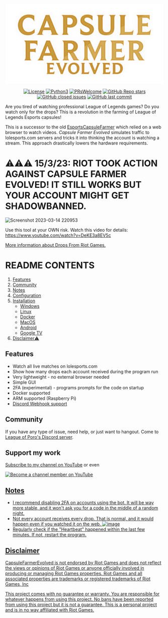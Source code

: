 ![# Capsule Farmer Evolved](https://raw.githubusercontent.com/LeagueOfPoro/CapsuleFarmerEvolved/master/.github/banner.png)

<!-- Font for banner above by Riot Games BeaufortForLoL https://brand.riotgames.com/en-us/league-of-legends/typography/ -->
<p align="center">
<a href="https://github.com/LeagueOfPoro/CapsuleFarmerEvolved/blob/master/LICENSE"><img alt="License" src="https://img.shields.io/badge/license-CC%20BY--NC--SA%204.0-orange"></a>
<a href="https://www.python.org/downloads/release/python-3100/"><img alt="Python3" src="https://img.shields.io/badge/built%20for-Python%E2%89%A53.10-red.svg?style=flat"></a>
<a href="https://github.com/LeagueOfPoro/CapsuleFarmerEvolved/pulls"><img alt="PRsWelcome" src="https://img.shields.io/badge/PRs-welcome-brightgreen.svg?style=flat"></a>
<a href="https://github.com/LeagueOfPoro/CapsuleFarmerEvolved/stargazers"><img alt="GitHub Repo stars" src="https://img.shields.io/github/stars/LeagueOfPoro/CapsuleFarmerEvolved"></a>
<a href="https://github.com/LeagueOfPoro/CapsuleFarmerEvolved/issues?q=is%3Aissue+is%3Aclosed"><img alt="GitHub closed issues" src="https://img.shields.io/github/issues-closed/LeagueOfPoro/CapsuleFarmerEvolved"></a>
<a href="https://github.com/LeagueOfPoro/CapsuleFarmerEvolved"><img alt="GitHub last commit" src="https://img.shields.io/github/last-commit/LeagueOfPoro/CapsuleFarmerEvolved"></a>
</p>

Are you tired of watching professional League of Legends games? Do you watch
only for the drops? This is a revolution in the farming of League of Legends
Esports capsules!

This is a successor to the old
[EsportsCapsuleFarmer](https://github.com/LeagueOfPoro/EsportsCapsuleFarmer)
which relied on a web browser to watch videos. _Capsule Farmer Evolved_
simulates traffic to lolesports.com servers and tricks it into thinking the
account is watching a stream. This approach drastically lowers the hardware
requirements.

# ⚠️⚠️⚠️ 15/3/23: RIOT TOOK ACTION AGAINST CAPSULE FARMER EVOLVED! IT STILL WORKS BUT YOUR ACCOUNT MIGHT GET SHADOWBANNED.

![Screenshot 2023-03-14 220953](https://user-images.githubusercontent.com/95635582/225154524-427c863c-c374-48fd-a097-6a00143194fb.png)

Use this tool at your OWN risk. Watch this video for details:
https://www.youtube.com/watch?v=DeKE3a8EV5c

[More information about Drops From Riot Games.](https://lolesports.com/article/drops-information-for-lol-esports-season-2023/blt15759d60486d16cc)

# README CONTENTS

1. [Features](#features)
2. [Community](#community)
3. [Notes](#notes)
4. [Configuration](https://github.com/LeagueOfPoro/CapsuleFarmerEvolved/wiki/Configuration)
5. [Installation](https://github.com/LeagueOfPoro/CapsuleFarmerEvolved/wiki)
   - [Windows](https://github.com/LeagueOfPoro/CapsuleFarmerEvolved/wiki/Advanced-Installation-for-Windows)
   - [Linux](https://github.com/LeagueOfPoro/CapsuleFarmerEvolved/wiki/Advanced-Installation-for-Linux)
   - [Docker](https://github.com/LeagueOfPoro/CapsuleFarmerEvolved/wiki/Advanced-Installation-for-Docker)
   - [MacOS](https://github.com/LeagueOfPoro/CapsuleFarmerEvolved/wiki/Advanced-Installation-for-MacOS)
   - [Android](https://github.com/LeagueOfPoro/CapsuleFarmerEvolved/wiki/Advanced-Installation-for-Android)
   - [Google TV](https://github.com/LeagueOfPoro/CapsuleFarmerEvolved/wiki/Advanced-Installation-for-Google-TV)
6. [Disclaimer⚠️](#disclaimer)

## Features

- Watch all live matches on lolesports.com
- Show how many drops each account received during the program run
- Very lightweight - no external browser needed
- Simple GUI
- 2FA (experimental) - programs prompts for the code on startup
- Docker supported
- ARM supported (Raspberry Pi)
- [Discord Webhook support](https://github.com/LeagueOfPoro/CapsuleFarmerEvolved/wiki/Configuration#configuration-options)

## Community

If you have any type of issue, need help, or just want to hangout. Come to
[League of Poro's Discord server](https://discord.gg/ebm5MJNvHU).

## Support my work

[Subscribe to my channel on YouTube](https://www.youtube.com/channel/UCwgpdTScSd788qILhLnyyyw?sub_confirmation=1)
or even

<a href='https://www.youtube.com/channel/UCwgpdTScSd788qILhLnyyyw/join' target='_blank'><img height='35' style='border:0px;height:46px;' src='https://share.leagueofporo.com/yt_member.png' border='0' alt='Become a channel member on YouTube' />

## Notes

- I recommend disabling 2FA on accounts using the bot. It will be way more
  stable, and it won't ask you for a code in the middle of a random night.
- Not every account receives every drop. That is normal, and it would happen
  even if you watched it on the web.
  ![image](https://user-images.githubusercontent.com/95635582/215994461-4f613b76-0e96-4b1a-b138-f1caa748df65.png)
- Regularly check if the "Heartbeat" happened within the last few minutes. If
  not, restart the program.

## Disclaimer

CapsuleFarmerEvolved is not endorsed by Riot Games and does not reflect the
views or opinions of Riot Games or anyone officially involved in producing or
managing Riot Games properties. Riot Games and all associated properties are
trademarks or registered trademarks of Riot Games, Inc

This project comes with no guarantee or warranty. You are responsible for
whatever happens from using this project. No bans have been reported from using
this project but it is not a guarantee. This is a personal project and is in no
way affiliated with Riot Games.

<!-- Properly citing disclaimer from Riot Games Developer Portal https://developer.riotgames.com/docs/lol -->
